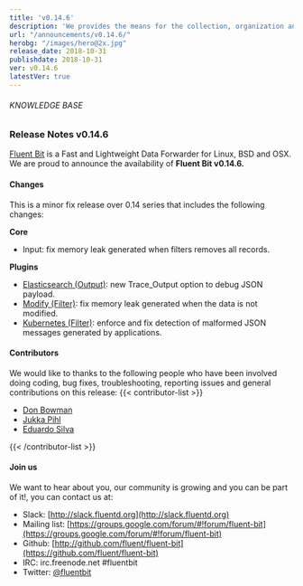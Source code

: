 ```yaml
---
title: 'v0.14.6'
description: 'We provides the means for the collection, organization and computerized retrieval of knowledgeand Lightweight Data Forwarder for Linux, BSD and OSX. We are proud to announce the availability of Fluent Bit v0.14.6.'
url: "/announcements/v0.14.6/"
herobg: "/images/hero@2x.jpg"
release_date: 2018-10-31
publishdate: 2018-10-31
ver: v0.14.6
latestVer: true
---
```



###### KNOWLEDGE BASE

### Release Notes v0.14.6

[Fluent Bit](https://fluentbit.io/) is a Fast and Lightweight Data Forwarder for Linux, BSD and OSX. We are proud to announce the availability of **Fluent Bit v0.14.6.**

#### Changes

This is a minor fix release over 0.14 series that includes the following changes:

**Core**

* Input: fix memory leak generated when filters removes all records.



**Plugins**

* [Elasticsearch (Output)](https://docs.fluentbit.io/manual/output/elasticsearch): new Trace_Output option to debug JSON payload.
* [Modify (Filter)](https://docs.fluentbit.io/manual/filter/modify): fix memory leak generated when the data is not modified.
* [Kubernetes (Filter)](https://docs.fluentbit.io/manual/filter/kubernetes): enforce and fix detection of malformed JSON messages generated by applications.


#### Contributors

We would like to thanks to the following people who have been involved doing coding, bug fixes, troubleshooting, reporting issues and general contributions on this release:
{{< contributor-list >}}

* [Don Bowman](https://github.com/donbowman)
* [Jukka Pihl](https://github.com/bluebike)
* [Eduardo Silva](https://github.com/edsiper)

{{< /contributor-list >}}

#### Join us

We want to hear about you, our community is growing and you can be part of it!, you can contact us at:

* Slack: [http://slack.fluentd.org](http://slack.fluentd.org)
* Mailing list: [https://groups.google.com/forum/#!forum/fluent-bit](https://groups.google.com/forum/#!forum/fluent-bit)
* Github: [http://github.com/fluent/fluent-bit](https://github.com/fluent/fluent-bit)
* IRC: irc.freenode.net #fluentbit
* Twitter: [@fluentbit](https://twitter.com/fluentbit)